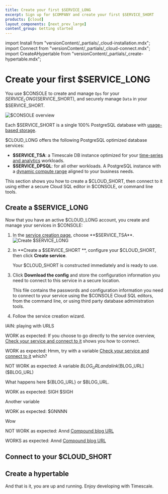 ```yaml
---
title: Create your first $SERVICE_LONG
excerpt: Sign up for $COMPANY and create your first $SERVICE_SHORT
products: [cloud]
layout_components: [next_prev_large]
content_group: Getting started
---
```


import Install from "versionContent/_partials/_cloud-installation.mdx";
import Connect from "versionContent/_partials/_cloud-connect.mdx";
import CreateAHypertable from "versionContent/_partials/_create-hypertable.mdx";

# Create your first $SERVICE_LONG

You use $CONSOLE to create and manage `Ops` for your $SERVICE_LONG ($SERVICE_SHORT), and securely manage 
`Data` in your $SERVICE_SHORT. 

![$CONSOLE overview](https://assets.timescale.com/docs/images/console-overview.png)

Each $SERVICE_SHORT is a single 100% PostgreSQL database with [usage-based storage][how-plans-work].

$CLOUD_LONG offers the following PostgreSQL optimized database services:

- **$SERVICE_TSA**: a Timescale DB instance optimized for your 
    [time-series and analytics][what-is-time-series] workloads.
- **$SERVICE_DPSQL**: for all other workloads. A PostgreSQL instance with a 
    [dynamic compute range][what-is-dynamic-postgres] aligned to your business needs.

This section shows you how to create a $CLOUD_SHORT, then connect to it using either a secure Cloud SQL 
editor in $CONSOLE, or command line tools.

<Install />

## Create a $SERVICE_LONG

<Procedure>

Now that you have an active $CLOUD_LONG account, you create and manage your services in $CONSOLE:

1. In the [service creation page]($CONSOLE_CREATE_SERVICE_URL), choose **$SERVICE_TSA**.
   ![Create $SERVICE_LONG](https://assets.timescale.com/docs/images/console-create-service.png)

1. In **Create a $SERVICE_SHORT **, configure your $CLOUD_SHORT, then click **Create service**.

   Your $CLOUD_SHORT is constructed immediately and is ready to use.

1. Click **Download the config** and store the configuration information you need to connect to this service in a 
   secure location. 

   This file contains the passwords and configuration information you need to connect to your service using the
   $CONSOLE Cloud SQL editors, from the command line, or using third party database administration tools.

1. Follow the service creation wizard.   

IAIN: playing with URLS

WORK as expected: If you choose to go directly to the service overview, [Check your service and connect to it][connect-to-your-service] 
shows you how to connect.


WORK as expected: Hmm, try with a variable [Check your service and connect to it]($CONNECT_TO_SERVICE) which?  

NOT WORK as expected: A variable $BLOG_URL and a link [$BLOG_URL]($BLOG_URL)

What happens here ${BLOG_URL}  or $BLOG_URL.

WORK as expected: SIGH $SIGH

Another variable

WORK as expected: $GNNNN

Wow

NOT WORK as expected: Annd  [Compound blog URL]($BLOG_PATH)

WORKS as expected: Annd  [Compound blog URL]($WHATEVER)

</Procedure> 

## Connect to your $CLOUD_SHORT

<Connect />

## Create a hypertable

<CreateAHypertable />

And that is it, you are up and running. Enjoy developing with Timescale.

[services-how-to]: /use-timescale/:currentVersion:/services/
[install-psql]: /use-timescale/:currentVersion:/integrations/query-admin/psql/
[connect-to-your-service]: /getting-started/:currentVersion:/services/#connect-to-your-service
[create-service]: https://console.cloud.timescale.com/dashboard/create_services
[what-is-time-series]: https://www.timescale.com/blog/what-is-a-time-series-database/#what-is-a-time-series-database
[what-is-dynamic-postgres]: https://www.timescale.com/dynamic-postgresql
[how-plans-work]: /about/:currentVersion:/pricing-and-account-management/#how-plans-work

